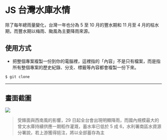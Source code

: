 # JS 台灣水庫水情

除了每年總雨量變化，台灣一年也分為 5 至 10 月的豐水期和 11 月至 4 月的枯水期，而豐水期以梅雨、颱風為主要降雨來源。

## 使用方式
- 把整個專案複製一份到你的電腦裡，這裡指的「內容」不是只有檔案，而是指所有整個專案的歷史紀錄、分支、標籤等內容都會複製一份下來。
```sh
$ git clone
```

----

## 畫面截圖
![](https://i.imgur.com/fwuhT21.png)
>  受鋒面與西南風的影響，29 日起全台會出現明顯降雨，而國內規模最大的曾文水庫持續供應一期稻作灌溉，蓄水率已低於 5 成 6，水利署南區水資源分署說，若上游獲得挹注，將以全部蓄存為主
